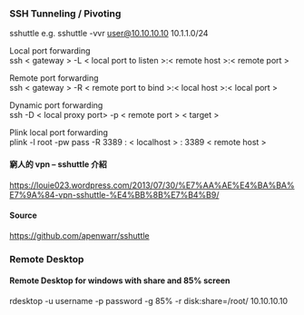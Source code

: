 ### SSH Tunneling / Pivoting

sshuttle
e.g.
sshuttle -vvr user@10.10.10.10 10.1.1.0/24

Local port forwarding  
ssh < gateway > -L < local port to listen >:< remote host >:< remote port >

Remote port forwarding  
ssh < gateway > -R < remote port to bind >:< local host >:< local port >

Dynamic port forwarding  
ssh -D < local proxy port> -p < remote port > < target >

Plink local port forwarding  
plink -l root -pw pass -R 3389 : < localhost > : 3389 < remote host >

#### 窮人的 vpn – sshuttle 介紹  
https://louie023.wordpress.com/2013/07/30/%E7%AA%AE%E4%BA%BA%E7%9A%84-vpn-sshuttle-%E4%BB%8B%E7%B4%B9/

#### Source  
https://github.com/apenwarr/sshuttle  
  
### Remote Desktop

#### Remote Desktop for windows with share and 85% screen

rdesktop -u username -p password -g 85% -r disk:share=/root/ 10.10.10.10
